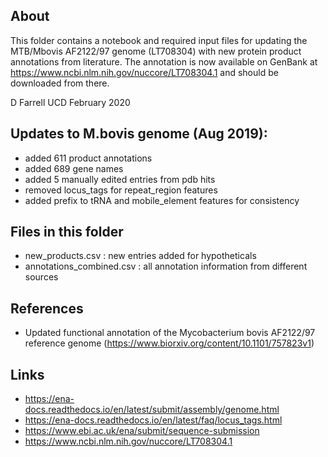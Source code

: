 ## About

This folder contains a notebook and required input files for updating the MTB/Mbovis AF2122/97
genome (LT708304) with new protein product annotations from literature. The annotation is now available on GenBank at
https://www.ncbi.nlm.nih.gov/nuccore/LT708304.1 and should be downloaded from there.

D Farrell
UCD
February 2020

## Updates to M.bovis genome (Aug 2019):

* added 611 product annotations
* added 689 gene names
* added 5 manually edited entries from pdb hits
* removed locus_tags for repeat_region features
* added prefix to tRNA and mobile_element features for consistency

## Files in this folder

* new_products.csv : new entries added for hypotheticals
* annotations_combined.csv : all annotation information from different sources

## References

* Updated functional annotation of the Mycobacterium bovis AF2122/97 reference genome (https://www.biorxiv.org/content/10.1101/757823v1)

## Links

* https://ena-docs.readthedocs.io/en/latest/submit/assembly/genome.html
* https://ena-docs.readthedocs.io/en/latest/faq/locus_tags.html
* https://www.ebi.ac.uk/ena/submit/sequence-submission
* https://www.ncbi.nlm.nih.gov/nuccore/LT708304.1